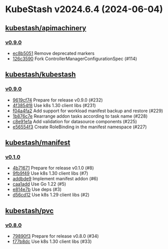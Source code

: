 # KubeStash v2024.6.4 (2024-06-04)


## [kubestash/apimachinery](https://github.com/kubestash/apimachinery)

### [v0.9.0](https://github.com/kubestash/apimachinery/releases/tag/v0.9.0)

- [ec8b5051](https://github.com/kubestash/apimachinery/commit/ec8b5051) Remove deprecated markers
- [126c3590](https://github.com/kubestash/apimachinery/commit/126c3590) Fork ControllerManagerConfigurationSpec (#114)



## [kubestash/kubestash](https://github.com/kubestash/kubestash)

### [v0.9.0](https://github.com/kubestash/kubestash/releases/tag/v0.9.0)

- [9619cf74](https://github.com/kubestash/kubestash/commit/9619cf74) Prepare for release v0.9.0 (#232)
- [4f3854f8](https://github.com/kubestash/kubestash/commit/4f3854f8) Use k8s 1.30 client libs (#231)
- [f04a4fa2](https://github.com/kubestash/kubestash/commit/f04a4fa2) Add support for workload manifest backup and restore (#229)
- [1b876c7e](https://github.com/kubestash/kubestash/commit/1b876c7e) Rearrange addon tasks according to task name (#228)
- [c8e91e1a](https://github.com/kubestash/kubestash/commit/c8e91e1a) Add validation for datasource components (#225)
- [e56554f3](https://github.com/kubestash/kubestash/commit/e56554f3) Create RoleBinding in the manifest namespace (#227)



## [kubestash/manifest](https://github.com/kubestash/manifest)

### [v0.1.0](https://github.com/kubestash/manifest/releases/tag/v0.1.0)

- [4b71671](https://github.com/kubestash/manifest/commit/4b71671) Prepare for release v0.1.0 (#8)
- [9fb9f49](https://github.com/kubestash/manifest/commit/9fb9f49) Use k8s 1.30 client libs (#7)
- [addbde9](https://github.com/kubestash/manifest/commit/addbde9) Implement manifest addon (#6)
- [caa1add](https://github.com/kubestash/manifest/commit/caa1add) Use Go 1.22 (#5)
- [e814e7b](https://github.com/kubestash/manifest/commit/e814e7b) Use deps (#3)
- [d56cd12](https://github.com/kubestash/manifest/commit/d56cd12) Use k8s 1.29 client libs (#2)



## [kubestash/pvc](https://github.com/kubestash/pvc)

### [v0.8.0](https://github.com/kubestash/pvc/releases/tag/v0.8.0)

- [79890f3](https://github.com/kubestash/pvc/commit/79890f3) Prepare for release v0.8.0 (#34)
- [f77b8dc](https://github.com/kubestash/pvc/commit/f77b8dc) Use k8s 1.30 client libs (#33)



